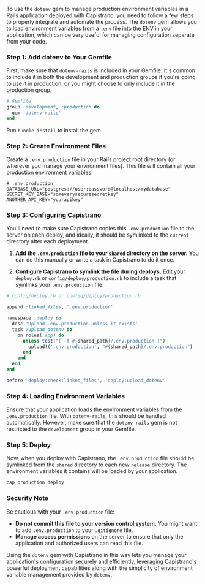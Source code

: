 To use the `dotenv` gem to manage production environment variables in a Rails application deployed with Capistrano, you need to follow a few steps to properly integrate and automate the process. The `dotenv` gem allows you to load environment variables from a `.env` file into the ENV in your application, which can be very useful for managing configuration separate from your code.

### Step 1: Add dotenv to Your Gemfile

First, make sure that `dotenv-rails` is included in your Gemfile. It's common to include it in both the development and production groups if you're going to use it in production, or you might choose to only include it in the production group.

```ruby
# Gemfile
group :development, :production do
  gem 'dotenv-rails'
end
```

Run `bundle install` to install the gem.

### Step 2: Create Environment Files

Create a `.env.production` file in your Rails project root directory (or wherever you manage your environment files). This file will contain all your production environment variables.

```plaintext
# .env.production
DATABASE_URL="postgres://user:password@localhost/mydatabase"
SECRET_KEY_BASE="someverysecuresecretkey"
ANOTHER_API_KEY="yourapikey"
```

### Step 3: Configuring Capistrano

You'll need to make sure Capistrano copies this `.env.production` file to the server on each deploy, and ideally, it should be symlinked to the `current` directory after each deployment.

1. **Add the `.env.production` file to your `shared` directory on the server.** You can do this manually or write a task in Capistrano to do it once.

2. **Configure Capistrano to symlink the file during deploys.** Edit your `deploy.rb` or `config/deploy/production.rb` to include a task that symlinks your `.env.production` file.

```ruby
# config/deploy.rb or config/deploy/production.rb

append :linked_files, '.env.production'

namespace :deploy do
  desc 'Upload .env.production unless it exists'
  task :upload_dotenv do
    on roles(:app) do
      unless test("[ -f #{shared_path}/.env.production ]")
        upload!('.env.production', "#{shared_path}/.env.production")
      end
    end
  end
end

before 'deploy:check:linked_files', 'deploy:upload_dotenv'
```

### Step 4: Loading Environment Variables

Ensure that your application loads the environment variables from the `.env.production` file. With `dotenv-rails`, this should be handled automatically. However, make sure that the `dotenv-rails` gem is not restricted to the `development` group in your Gemfile.

### Step 5: Deploy

Now, when you deploy with Capistrano, the `.env.production` file should be symlinked from the `shared` directory to each new `release` directory. The environment variables it contains will be loaded by your application.

```bash
cap production deploy
```

### Security Note

Be cautious with your `.env.production` file:
- **Do not commit this file to your version control system.** You might want to add `.env.production` to your `.gitignore` file.
- **Manage access permissions** on the server to ensure that only the application and authorized users can read this file.

Using the `dotenv` gem with Capistrano in this way lets you manage your application's configuration securely and efficiently, leveraging Capistrano's powerful deployment capabilities along with the simplicity of environment variable management provided by `dotenv`.
